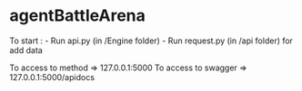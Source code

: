 # agentBattleArena

To start : 
    - Run api.py (in /Engine folder)
    - Run request.py (in /api folder) for add data

To access to method => 127.0.0.1:5000
To access to swagger => 127.0.0.1:5000/apidocs